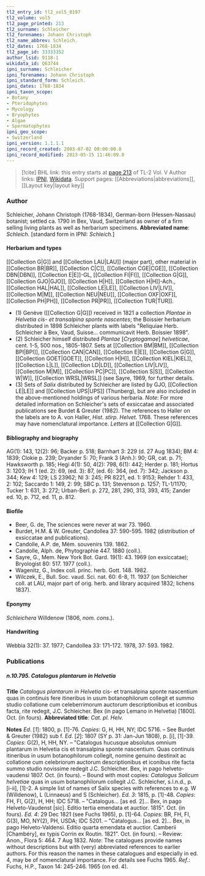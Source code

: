 ```yaml
---
tl2_entry_id: tl2_vol5_0197
tl2_volume: vol5
tl2_page_printed: 213
tl2_surname: Schleicher
tl2_forenames: Johann Christoph
tl2_name_abbrev: Schleich.
tl2_dates: 1768-1834
tl2_page_id: 33333352
author_lsid: 9118-1
wikidata_id: Q63744
ipni_surname: Schleicher
ipni_forenames: Johann Christoph
ipni_standard_form: Schleich.
ipni_dates: 1768-1834
ipni_taxon_scope: 
- Botany
- Pteridophytes
- Mycology
- Bryophytes
- Algae
- Spermatophytes
ipni_geo_scope: 
- Switzerland
ipni_version: 1.1.1.1
ipni_record_created: 2003-07-02 00:00:00.0
ipni_record_modified: 2013-05-15 11:46:09.0
---
```


> [!cite] BHL link: this entry starts at [page 213](https://www.biodiversitylibrary.org/page/33333352) of TL-2 Vol. V
> Author links: [IPNI](https://www.ipni.org/a/9118-1), [Wikidata](https://www.wikidata.org/wiki/Q63744). Support pages: [[Abbreviations|abbreviations]], [[Layout key|layout key]]

### Author

Schleicher, Johann Christoph (1768-1834), German-born (Hessen-Nassau) botanist; settled ca. 1790 in Bex, Vaud, Switzerland as owner of a firm selling living plants as well as herbarium specimens. 
**Abbreviated name**: *Schleich.* \[standard form in IPNI: *Schleich.*\]

#### Herbarium and types

[[Collection G|G]] and [[Collection LAU|LAU]] (major part), other material in [[Collection BR|BR]], [[Collection C|C]], [[Collection CGE|CGE]], [[Collection DBN|DBN]], [[Collection E|E]]-GL, [[Collection FI|FI]], [[Collection G|G]], [[Collection GJO|GJO]], [[Collection H|H]], [[Collection H|H]]-Ach., [[Collection HAL|HAL]], [[Collection LE|LE]], [[Collection LIV|LIV]], [[Collection M|M]], [[Collection NEU|NEU]], [[Collection OXF|OXF]], [[Collection PH|PH]], [[Collection PR|PR]], [[Collection TUR|TUR]].
- (1) Genève ([[Collection G|G]]) received in 1821 a collection *Plantae in Helvetia cis*- *et transalpina sponte nascentes*; the Boissier herbarium distributed in 1898 Schleicher plants with labels "Reliquiae Herb. Schleicher à Bex, Vaud, Suisse... communicavit Herb. Boissier 1898".
- (2) Schleicher himself distributed *Plantae* \[*Cryptogamae*\] *helveticae*, cent. 1-5, 500 nos., 1805-1807. Sets at [[Collection BM|BM]], [[Collection BPI|BPI]], [[Collection CAN|CAN]], [[Collection E|E]], [[Collection G|G]], [[Collection GOET|GOET]], [[Collection H|H]], [[Collection KIEL|KIEL]], [[Collection L|L]], [[Collection LD|LD]], [[Collection LIV|LIV]], [[Collection M|M]], [[Collection PC|PC]], [[Collection S|S]], [[Collection W|W]], [[Collection WRSL|WRSL]] (see Sayre, 1969, for further details.
- (3) Sets of *Salix* distributed by Schleicher are listed by GJO, [[Collection LE|LE]] and [[Collection UPS|UPS]] (Thunberg), but are also included in the above-mentioned holdings of various herbaria.
*Note*: For more detailed information on Schleicher's sets of exsiccatae and associated publications see Burdet & Greuter (1982). The references to Haller on the labels are to A. von Haller, *Hist. stirp. Helvet.* 1768. These references may have nomenclatural importance.
*Letters* at [[Collection G|G]].

#### Bibliography and biography

AG(1): 143, 12(2): 96; Backer p. 518; Barnhart 3: 229 (d. 27 Aug 1834); BM 4: 1839; Clokie p. 239; Dryander 5: 70; Frank 3 (Anh.): 90; GR, cat. p. 71; Hawksworth p. 185; Hegi 4(1): 50, 4(2): 798, 6(1): 442; Herder p. 181; Hortus 3: 1203; IH 1 (ed. 2): 69, (ed. 3): 87, (ed. 6): 364, (ed. 7): 342; Jackson p. 344; Kew 4: 129; LS 23962; NI 3: 245; PR 8221, ed. 1: 9153; Rehder 1: 433, 2: 102; Saccardo 1: 149, 2: 99; SBC p. 131; Stevenson p. 1257; TL-1/1170; Tucker 1: 631, 3: 272; Urban-Berl. p. 272, 281, 290, 313, 393, 415; Zander ed. 10, p. 712, ed. 11, p. 812.

#### Biofile

- Beer, G. de, The sciences were never at war 73. 1960.
- Burdet, H.M. & W. Greuter, Candollea 37: 590-595. 1982 (distribution of exsiccatae and publications).
- Candolle, A.P. de, Mém. souvenirs 139. 1862.
- Candolle, Alph. de, Phytographie 447. 1880 (coll.).
- Sayre, G., Mem. New York Bot. Gard. 19(1): 43. 1969 (on exsiccatae); Bryologist 80: 517. 1977 (coll.).
- Wagenitz, G., Index coll. princ. herb. Gott. 148. 1982.
- Wilczek, E., Bull. Soc. vaud. Sci. nat. 60: 6-8, 11. 1937 (on Schleicher coll. at LAU, major part of orig. herb. and library acquired 1832; lichens 1837).

#### Eponymy

*Schleichera* Willdenow (1806, *nom. cons.*).

#### Handwriting

Webbia 32(1): 37. 1977; Candollea 33: 171-172. 1978, 37: 593. 1982.

### Publications

##### n.10.795. Catalogus plantarum in Helvetia

**Title**
*Catalogus plantarum in Helvetia* cis- et transalpina sponte nascentium quas in continuis fere itineribus in usum botanophilorum collegit et summo studio collatione cum celeberrimorum auctorum descriptionibus et iconibus facta, rite redegit, J.C. Schleicher. Bex (in pago Lemano in Helvetia) \[1800\]. Oct. (in fours).
**Abbreviated title**: *Cat. pl. Helv.*

**Notes**
*Ed*. \[*1*\]: 1800, p. \[1\]-76. *Copies*: G, H, HH, NY; IDC 5716. – See Burdet & Greuter (1982) sub f.
*Ed*. \[*2*\]: 1807 (SY p. 31: Jan-Jun 1808), p. \[i\], \[1\]-39. *Copies*: G(2), H, HH, NY. – "Catalogus hucusque absolutus omnium plantarum in Helvetia cis et transalpina sponte nascentium. Quas continuis itineribus in usum botanophilorum collegit, nomine genuino destinxit ac collatione cum celebriorum auctorum descriptionibus et iconibus rite facta summo studio novissime redegit J.C. Schleicher. Bex, in pago helveto-vaudensi 1807. Oct. (in fours). – Bound with most copies: *Catalogus Salicum helvetiae* quas in usum botanophilorum collegit J.C. Schleicher, s.l.n.d., p. \[i-ii\], \[1\]-2. A simple list of names of Salix species with references to e.g. W (Willdenow), L (Linnaeus) and S (Schleicher).
*Ed. 3*: 1815, p. \[1\]-48. *Copies*: FH, FI, G(2), H, HH; IDC 5718. – "Catalogus... \[as ed. 2\]... Bex, in pago Helveto-Vaudenst \[sic\]. Editio tertia emendata et auctior. 1815". Oct. (in fours).
*Ed. 4*: 29 Dec 1821 (see Fuchs 1965), p. \[1\]-64. *Copies*: BR, FH, FI, G(3), MO, NY(2), PH, USDA; IDC 5201. – "Catalogus... \[as ed. 2\]... Bex, in pago Helveto-Valdensi. Editio quarta emendata et auctior. Camberii \[Chambéry\], ex typis Corrin ex Routin. 1821". Oct. (in fours). – Review: Anon., Flora 5: 464. 7 Aug 1832.
*Note*: The catalogues provide names without descriptions but with (very) abbreviated references to earlier authors. For this reason the names in these catalogues and especially in ed. 4, may be of nomenclatural importance. For details see Fuchs 1965.
*Ref*.: Fuchs, H.P., Taxon 14: 245-246. 1965 (on ed. 4).


